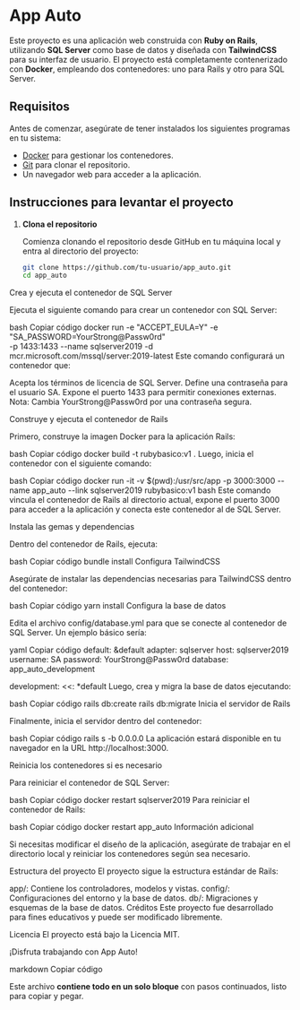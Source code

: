 # App Auto

Este proyecto es una aplicación web construida con **Ruby on Rails**, utilizando **SQL Server** como base de datos y diseñada con **TailwindCSS** para su interfaz de usuario. El proyecto está completamente contenerizado con **Docker**, empleando dos contenedores: uno para Rails y otro para SQL Server.

## Requisitos

Antes de comenzar, asegúrate de tener instalados los siguientes programas en tu sistema:
- [Docker](https://www.docker.com/) para gestionar los contenedores.
- [Git](https://git-scm.com/) para clonar el repositorio.
- Un navegador web para acceder a la aplicación.

## Instrucciones para levantar el proyecto

1. **Clona el repositorio**

   Comienza clonando el repositorio desde GitHub en tu máquina local y entra al directorio del proyecto:

   ```bash
   git clone https://github.com/tu-usuario/app_auto.git
   cd app_auto

Crea y ejecuta el contenedor de SQL Server

Ejecuta el siguiente comando para crear un contenedor con SQL Server:

bash
Copiar código
docker run -e "ACCEPT_EULA=Y" -e "SA_PASSWORD=YourStrong@Passw0rd" \
-p 1433:1433 --name sqlserver2019 -d mcr.microsoft.com/mssql/server:2019-latest
Este comando configurará un contenedor que:

Acepta los términos de licencia de SQL Server.
Define una contraseña para el usuario SA.
Expone el puerto 1433 para permitir conexiones externas.
Nota: Cambia YourStrong@Passw0rd por una contraseña segura.

Construye y ejecuta el contenedor de Rails

Primero, construye la imagen Docker para la aplicación Rails:

bash
Copiar código
docker build -t rubybasico:v1 .
Luego, inicia el contenedor con el siguiente comando:

bash
Copiar código
docker run -it -v $(pwd):/usr/src/app -p 3000:3000 --name app_auto --link sqlserver2019 rubybasico:v1 bash
Este comando vincula el contenedor de Rails al directorio actual, expone el puerto 3000 para acceder a la aplicación y conecta este contenedor al de SQL Server.

Instala las gemas y dependencias

Dentro del contenedor de Rails, ejecuta:

bash
Copiar código
bundle install
Configura TailwindCSS

Asegúrate de instalar las dependencias necesarias para TailwindCSS dentro del contenedor:

bash
Copiar código
yarn install
Configura la base de datos

Edita el archivo config/database.yml para que se conecte al contenedor de SQL Server. Un ejemplo básico sería:

yaml
Copiar código
default: &default
  adapter: sqlserver
  host: sqlserver2019
  username: SA
  password: YourStrong@Passw0rd
  database: app_auto_development

development:
  <<: *default
Luego, crea y migra la base de datos ejecutando:

bash
Copiar código
rails db:create
rails db:migrate
Inicia el servidor de Rails

Finalmente, inicia el servidor dentro del contenedor:

bash
Copiar código
rails s -b 0.0.0.0
La aplicación estará disponible en tu navegador en la URL http://localhost:3000.

Reinicia los contenedores si es necesario

Para reiniciar el contenedor de SQL Server:

bash
Copiar código
docker restart sqlserver2019
Para reiniciar el contenedor de Rails:

bash
Copiar código
docker restart app_auto
Información adicional

Si necesitas modificar el diseño de la aplicación, asegúrate de trabajar en el directorio local y reiniciar los contenedores según sea necesario.

Estructura del proyecto
El proyecto sigue la estructura estándar de Rails:

app/: Contiene los controladores, modelos y vistas.
config/: Configuraciones del entorno y la base de datos.
db/: Migraciones y esquemas de la base de datos.
Créditos
Este proyecto fue desarrollado para fines educativos y puede ser modificado libremente.

Licencia
El proyecto está bajo la Licencia MIT.

¡Disfruta trabajando con App Auto!

markdown
Copiar código

Este archivo **contiene todo en un solo bloque** con pasos continuados, listo para copiar y pegar.
